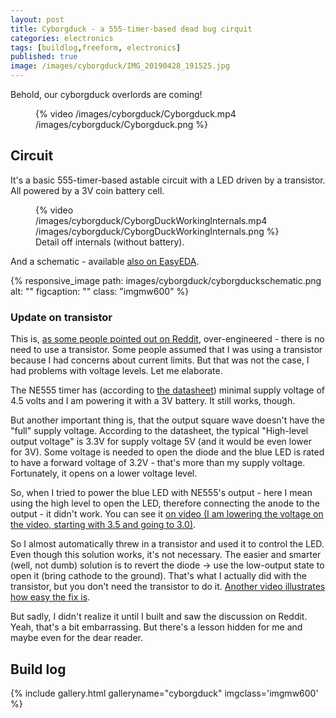 ```yaml
---
layout: post
title: Cyborgduck - a 555-timer-based dead bug cirquit
categories: electronics
tags: [buildlog,freeform, electronics]
published: true
image: /images/cyborgduck/IMG_20190428_191525.jpg
---
```


Behold, our cyborgduck overlords are coming!

<figure >
    {% video /images/cyborgduck/Cyborgduck.mp4 /images/cyborgduck/Cyborgduck.png %}
</figure>

<!--more-->

## Circuit

It's a basic 555-timer-based astable circuit with a LED driven by a transistor. All powered by a 3V coin battery cell.

<figure >
    {% video /images/cyborgduck/CyborgDuckWorkingInternals.mp4 /images/cyborgduck/CyborgDuckWorkingInternals.png %}
    <figcaption>Detail off internals (without battery).</figcaption>
</figure>

And a schematic - available [also on EasyEDA](https://easyeda.com/josefadamcik/CyborgDuck).

{% responsive_image path: images/cyborgduck/cyborgduckschematic.png alt: "" figcaption: ""  class: "imgmw600"  %}

### Update on transistor

This is, [as some people pointed out on Reddit](https://www.reddit.com/r/electronics/comments/bina57/behold_our_cyborgduck_masters_are_coming/), over-engineered - there is no need to use a transistor. Some people assumed that I was using a transistor because I had concerns about current limits. But that was not the case, I had problems with voltage levels. Let me elaborate.

The NE555 timer has (according to [the datasheet](http://www.ti.com/lit/ds/symlink/na555.pdf)) minimal supply voltage of 4.5 volts and I am powering it with a 3V battery. It still works, though.

But another important thing is, that the output square wave doesn't have the "full" supply voltage. According to the datasheet, the typical "High-level output voltage" is 3.3V for supply voltage 5V (and it would be even lower for 3V). Some voltage is needed to open the diode and the blue LED is rated to have a forward voltage of 3.2V - that's more than my supply voltage. Fortunately, it opens on a lower voltage level.

So, when I tried to power the blue LED with NE555's output - here I mean using the high level to open the LED, therefore connecting the anode to the output - it didn't work. You can see it [on video (I am lowering the voltage on the video, starting with 3.5 and going to 3.0)](https://imgur.com/a/vsOeh3).

So I almost automatically threw in a transistor and used it to control the LED. Even though this solution works, it's not necessary. The easier and smarter (well, not dumb) solution is to revert the diode -> use the low-output state to open it (bring cathode to the ground). That's what I actually did with the transistor, but you don't need the transistor to do it. [Another video illustrates how easy the fix is](https://imgur.com/a/i9dycd1). 

But sadly, I didn't realize it until I built and saw the discussion on Reddit. Yeah, that's a bit embarrassing. But there's a lesson hidden for me and maybe even for the dear reader.

## Build log

{% include gallery.html galleryname="cyborgduck" imgclass='imgmw600' %}


